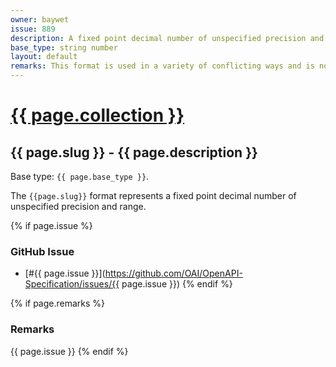 ```yaml
---
owner: baywet
issue: 889
description: A fixed point decimal number of unspecified precision and range
base_type: string number
layout: default
remarks: This format is used in a variety of conflicting ways and is not interoperable.
---
```


# <a href="..">{{ page.collection }}</a>

## {{ page.slug }} - {{ page.description }}

Base type: `{{ page.base_type }}`.

The `{{page.slug}}` format represents a fixed point decimal number of unspecified precision and range.

{% if page.issue %}
### GitHub Issue

* [#{{ page.issue }}](https://github.com/OAI/OpenAPI-Specification/issues/{{ page.issue }})
{% endif %}

{% if page.remarks %}
### Remarks

{{ page.issue }}
{% endif %}
